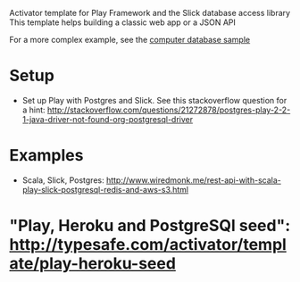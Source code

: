 Activator template for Play Framework and the Slick database access library
This template helps building a classic web app or a JSON API

For a more complex example, see the [computer database sample](https://github.com/freekh/play-slick/tree/master/samples/computer-database)

# Setup
* Set up Play with Postgres and Slick. See this stackoverflow question for a hint: http://stackoverflow.com/questions/21272878/postgres-play-2-2-1-java-driver-not-found-org-postgresql-driver

# Examples
* Scala, Slick, Postgres: http://www.wiredmonk.me/rest-api-with-scala-play-slick-postgresql-redis-and-aws-s3.html
# "Play, Heroku and PostgreSQl seed": http://typesafe.com/activator/template/play-heroku-seed